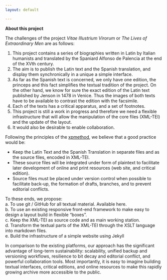 ```yaml
---
layout: default

---
```


**About this project**

The challenges of the project *Vitae Illustrium Virorum* or *The Lives of Extraordinary Men* are as follows:

1.	This project contains a series of biographies written in Latin by Italian humanists and translated by the Spaniard Alfonso de Palencia at the end of the XVth century.
2.	The aim is to publish the Latin text and the Spanish translation, and display them synchronically in a unique a simple interface.
3.	As far as the Spanish text is concerned, we only have one edition, the princeps and this fact simplifies the textual tradition of the project. On the other hand, we know for sure the exact edition of the Latin text published by Jenson in 1478 in Venice. Thus the images of both texts have to be available to contrast the edition with the facsimile.
4.	Each of the texts has a critical apparatus, and a set of footnotes.
5.	This project is still a work in progress and therefore we need a flexible infrastructure that will allow the manipulation of the core files (XML-TEI) and the update of the layout.
6.	It would also be desirable to enable collaboration.

Following the principles of the [xpmethod](http://xpmethod.plaintext.in/), we believe that a good practice would be:

* Keep the Latin Text and the Spanish Translation in separate files and as the source files, encoded in XML-TEI.
* These source files will be integrated under form of plaintext to facilitate later development of online and print resources (web site, and critical edition).
* Source files must be placed under version control when possible to facilitate back-up, the formation of drafts, branches, and to prevent editorial conflicts.

To these ends, we propose: <br/>
a. To use git / GitHub for all textual material. Available here. <br/>
b. To use an existing responsive front-end framework to make easy to design a layout build in flexible “boxes”. <br/>
c. Keep the XML-TEI as source code and as main working station. <br/>
d. Transform the textual parts of the XML-TEI through the XSLT language into markdown files. <br/>
e. Build the infrastructure of a simple website using Jekyll

In comparison to the existing platforms, our approach has the significant advantage of long-term sustainability: scalability, unified backup and versioning workflows, resilience to bit decay and editorial conflict, and powerful collaboration tools. Most importantly, it is easy to imagine building textual interfaces, critical editions, and online resources to make this rapidly growing archive more accessible to the public.







